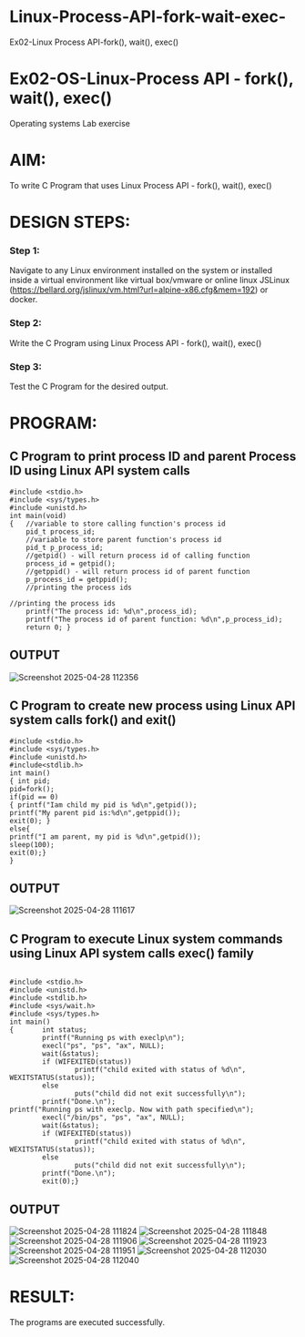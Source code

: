 # Linux-Process-API-fork-wait-exec-
Ex02-Linux Process API-fork(), wait(), exec()
# Ex02-OS-Linux-Process API - fork(), wait(), exec()
Operating systems Lab exercise


# AIM:
To write C Program that uses Linux Process API - fork(), wait(), exec()

# DESIGN STEPS:

### Step 1:

Navigate to any Linux environment installed on the system or installed inside a virtual environment like virtual box/vmware or online linux JSLinux (https://bellard.org/jslinux/vm.html?url=alpine-x86.cfg&mem=192) or docker.



### Step 2:

Write the C Program using Linux Process API - fork(), wait(), exec()

### Step 3:

Test the C Program for the desired output. 

# PROGRAM:

## C Program to print process ID and parent Process ID using Linux API system calls
```
#include <stdio.h>
#include <sys/types.h>
#include <unistd.h>
int main(void)
{	//variable to store calling function's process id
	pid_t process_id;
	//variable to store parent function's process id
	pid_t p_process_id;
	//getpid() - will return process id of calling function
	process_id = getpid();
	//getppid() - will return process id of parent function
	p_process_id = getppid();
	//printing the process ids

//printing the process ids
	printf("The process id: %d\n",process_id);
	printf("The process id of parent function: %d\n",p_process_id);
	return 0; }
```
 ## OUTPUT

 ![Screenshot 2025-04-28 112356](https://github.com/user-attachments/assets/9ae014ef-cf46-4f26-9e50-a717e9e32460)

## C Program to create new process using Linux API system calls fork() and exit()
```
#include <stdio.h>
#include <sys/types.h>
#include <unistd.h>
#include<stdlib.h>
int main()
{ int pid; 
pid=fork(); 
if(pid == 0) 
{ printf("Iam child my pid is %d\n",getpid()); 
printf("My parent pid is:%d\n",getppid()); 
exit(0); } 
else{ 
printf("I am parent, my pid is %d\n",getpid()); 
sleep(100); 
exit(0);} 
}
```

## OUTPUT

![Screenshot 2025-04-28 111617](https://github.com/user-attachments/assets/434ef2f6-e43b-4381-b34a-eea632f32103)


## C Program to execute Linux system commands using Linux API system calls exec() family
```

#include <stdio.h>
#include <unistd.h>
#include <stdlib.h>
#include <sys/wait.h>
#include <sys/types.h>
int main()
{       int status;
        printf("Running ps with execlp\n");
        execl("ps", "ps", "ax", NULL);
        wait(&status);
        if (WIFEXITED(status))
                printf("child exited with status of %d\n", WEXITSTATUS(status));
        else
                puts("child did not exit successfully\n");
        printf("Done.\n");
printf("Running ps with execlp. Now with path specified\n");
        execl("/bin/ps", "ps", "ax", NULL);
        wait(&status);
        if (WIFEXITED(status))
                printf("child exited with status of %d\n", WEXITSTATUS(status));
        else
                puts("child did not exit successfully\n");
        printf("Done.\n");
        exit(0);}
```

## OUTPUT
![Screenshot 2025-04-28 111824](https://github.com/user-attachments/assets/34e4309d-19f4-4468-92c6-1b486f44a20e)
![Screenshot 2025-04-28 111848](https://github.com/user-attachments/assets/eeb4e2bd-4d00-4d66-b19b-8f5bf1954dfa)
![Screenshot 2025-04-28 111906](https://github.com/user-attachments/assets/08dcd6bc-f800-4b52-aedd-ab6a545f37f7)
![Screenshot 2025-04-28 111923](https://github.com/user-attachments/assets/feea87a8-ff7f-4b36-9199-99dd1f7d6171)
![Screenshot 2025-04-28 111951](https://github.com/user-attachments/assets/0d950c51-d432-4660-96d1-1e1dee6adc5e)
![Screenshot 2025-04-28 112030](https://github.com/user-attachments/assets/736d262f-1cc1-4993-9af7-76d321715447)
![Screenshot 2025-04-28 112040](https://github.com/user-attachments/assets/70b020f9-9784-4ab2-971d-0ca4d01c97dd)


# RESULT:
The programs are executed successfully.
